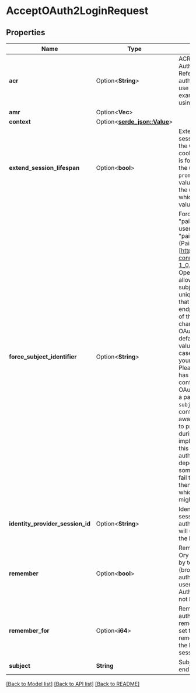 # AcceptOAuth2LoginRequest

## Properties

Name | Type | Description | Notes
------------ | ------------- | ------------- | -------------
**acr** | Option<**String**> | ACR sets the Authentication AuthorizationContext Class Reference value for this authentication session. You can use it to express that, for example, a user authenticated using two-factor authentication. | [optional]
**amr** | Option<**Vec<String>**> |  | [optional]
**context** | Option<[**serde_json::Value**](.md)> |  | [optional]
**extend_session_lifespan** | Option<**bool**> | Extend OAuth2 authentication session lifespan  If set to `true`, the OAuth2 authentication cookie lifespan is extended. This is for example useful if you want the user to be able to use `prompt=none` continuously.  This value can only be set to `true` if the user has an authentication, which is the case if the `skip` value is `true`. | [optional]
**force_subject_identifier** | Option<**String**> | ForceSubjectIdentifier forces the \"pairwise\" user ID of the end-user that authenticated. The \"pairwise\" user ID refers to the (Pairwise Identifier Algorithm)[http://openid.net/specs/openid-connect-core-1_0.html#PairwiseAlg] of the OpenID Connect specification. It allows you to set an obfuscated subject (\"user\") identifier that is unique to the client.  Please note that this changes the user ID on endpoint /userinfo and sub claim of the ID Token. It does not change the sub claim in the OAuth 2.0 Introspection.  Per default, ORY Hydra handles this value with its own algorithm. In case you want to set this yourself you can use this field. Please note that setting this field has no effect if `pairwise` is not configured in ORY Hydra or the OAuth 2.0 Client does not expect a pairwise identifier (set via `subject_type` key in the client's configuration).  Please also be aware that ORY Hydra is unable to properly compute this value during authentication. This implies that you have to compute this value on every authentication process (probably depending on the client ID or some other unique value).  If you fail to compute the proper value, then authentication processes which have id_token_hint set might fail. | [optional]
**identity_provider_session_id** | Option<**String**> | IdentityProviderSessionID is the session ID of the end-user that authenticated. If specified, we will use this value to propagate the logout. | [optional]
**remember** | Option<**bool**> | Remember, if set to true, tells Ory Hydra to remember this user by telling the user agent (browser) to store a cookie with authentication data. If the same user performs another OAuth 2.0 Authorization Request, they will not be asked to log in again. | [optional]
**remember_for** | Option<**i64**> | RememberFor sets how long the authentication should be remembered for in seconds. If set to `0`, the authorization will be remembered for the duration of the browser session (using a session cookie). | [optional]
**subject** | **String** | Subject is the user ID of the end-user that authenticated. | 

[[Back to Model list]](../README.md#documentation-for-models) [[Back to API list]](../README.md#documentation-for-api-endpoints) [[Back to README]](../README.md)


